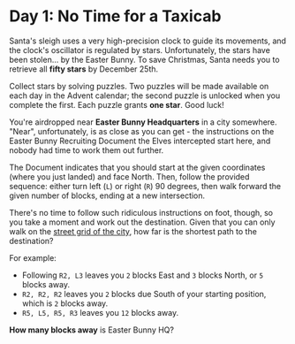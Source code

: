 # Day 1: No Time for a Taxicab
Santa's sleigh uses a very high-precision clock to guide its movements, and the clock's oscillator is regulated by 
stars. Unfortunately, the stars have been stolen... by the Easter Bunny. To save Christmas, Santa needs you to retrieve 
all **fifty stars** by December 25th.

Collect stars by solving puzzles. Two puzzles will be made available on each day in the Advent calendar; the second 
puzzle is unlocked when you complete the first. Each puzzle grants **one star**. Good luck!

You're airdropped near **Easter Bunny Headquarters** in a city somewhere. "Near", unfortunately, is as close as you 
can get - the instructions on the Easter Bunny Recruiting Document the Elves intercepted start here, and nobody had 
time to work them out further.

The Document indicates that you should start at the given coordinates (where you just landed) and face North. Then, 
follow the provided sequence: either turn left (`L`) or right (`R`) 90 degrees, then walk forward the given number of 
blocks, ending at a new intersection.

There's no time to follow such ridiculous instructions on foot, though, so you take a moment and work out the 
destination. Given that you can only walk on the 
[street grid of the city](https://en.wikipedia.org/wiki/Taxicab_geometry), how far is the shortest path to the 
destination?

For example:
* Following `R2, L3` leaves you `2` blocks East and `3` blocks North, or `5` blocks away.
* `R2, R2, R2` leaves you `2` blocks due South of your starting position, which is `2` blocks away.
* `R5, L5, R5, R3` leaves you `12` blocks away.

**How many blocks away** is Easter Bunny HQ?
